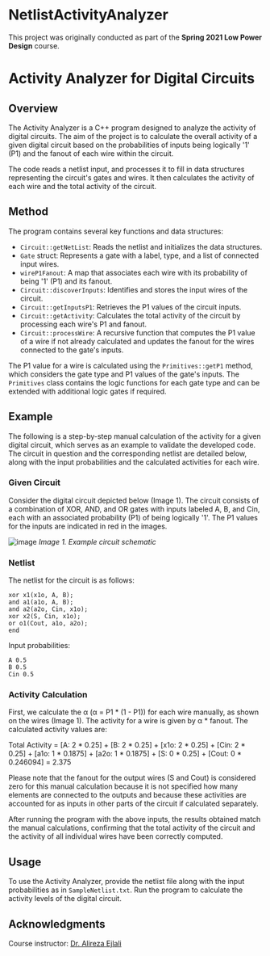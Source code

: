 # NetlistActivityAnalyzer
This project was originally conducted as part of the **Spring 2021 Low Power Design** course.

# Activity Analyzer for Digital Circuits

## Overview

The Activity Analyzer is a C++ program designed to analyze the activity of digital circuits. The aim of the project is to calculate the overall activity of a given digital circuit based on the probabilities of inputs being logically '1' (P1) and the fanout of each wire within the circuit.

The code reads a netlist input, and processes it to fill in data structures representing the circuit's gates and wires. It then calculates the activity of each wire and the total activity of the circuit.

## Method

The program contains several key functions and data structures:

- `Circuit::getNetList`: Reads the netlist and initializes the data structures.
- `Gate` struct: Represents a gate with a label, type, and a list of connected input wires.
- `wireP1Fanout`: A map that associates each wire with its probability of being '1' (P1) and its fanout.
- `Circuit::discoverInputs`: Identifies and stores the input wires of the circuit.
- `Circuit::getInputsP1`: Retrieves the P1 values of the circuit inputs.
- `Circuit::getActivity`: Calculates the total activity of the circuit by processing each wire's P1 and fanout.
- `Circuit::processWire`: A recursive function that computes the P1 value of a wire if not already calculated and updates the fanout for the wires connected to the gate's inputs.

The P1 value for a wire is calculated using the `Primitives::getP1` method, which considers the gate type and P1 values of the gate's inputs. The `Primitives` class contains the logic functions for each gate type and can be extended with additional logic gates if required.

## Example

The following is a step-by-step manual calculation of the activity for a given digital circuit, which serves as an example to validate the developed code. The circuit in question and the corresponding netlist are detailed below, along with the input probabilities and the calculated activities for each wire.

### Given Circuit

Consider the digital circuit depicted below (Image 1). The circuit consists of a combination of XOR, AND, and OR gates with inputs labeled A, B, and Cin, each with an associated probability (P1) of being logically '1'. The P1 values for the inputs are indicated in red in the images.

![image](https://github.com/SamanMohseni/NetlistActivityAnalyzer/assets/51726090/78d9aba8-449f-4a53-b909-89955974c276)
*Image 1. Example circuit schematic*

### Netlist

The netlist for the circuit is as follows:

```
xor x1(x1o, A, B);
and a1(a1o, A, B);
and a2(a2o, Cin, x1o);
xor x2(S, Cin, x1o);
or o1(Cout, a1o, a2o);
end
```

Input probabilities:

```
A 0.5
B 0.5
Cin 0.5
```

### Activity Calculation

First, we calculate the α (α = P1 * (1 - P1)) for each wire manually, as shown on the wires (Image 1). The activity for a wire is given by α * fanout. The calculated activity values are:

Total Activity = [A: 2 * 0.25] + [B: 2 * 0.25] + [x1o: 2 * 0.25] + [Cin: 2 * 0.25] + [a1o: 1 * 0.1875] + 
[a2o: 1 * 0.1875] + [S: 0 * 0.25] + [Cout: 0 * 0.246094] = 2.375


Please note that the fanout for the output wires (S and Cout) is considered zero for this manual calculation because it is not specified how many elements are connected to the outputs and because these activities are accounted for as inputs in other parts of the circuit if calculated separately.

After running the program with the above inputs, the results obtained match the manual calculations, confirming that the total activity of the circuit and the activity of all individual wires have been correctly computed.

## Usage

To use the Activity Analyzer, provide the netlist file along with the input probabilities as in `SampleNetlist.txt`. Run the program to calculate the activity levels of the digital circuit.

## Acknowledgments
Course instructor: [Dr. Alireza Ejlali](https://scholar.google.com/citations?user=H7G8s68AAAAJ&hl=en)
